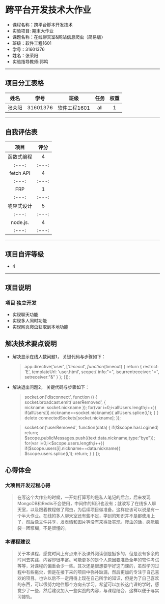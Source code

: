 # 跨平台开发技术大作业

+ 课程名称：跨平台脚本开发技术
+ 实验项目: 期末大作业
+ 课题名称：在线聊天室&网站信息爬虫（简易版）
+ 班级：软件工程1601
+ 学号：31601376
+ 姓名：张荣阳
+ 实验指导教师:郭鸣

---

## 项目分工表格
姓名 |学号 |班级  |任务  |权重
:---:|:---:|:---:|:---:|:---:
张荣阳|31601376|软件工程1601|all|1

---

## 自我评估表
项目  |评分 
:---:|:---:
函数式编程  |4 
:---:|:---:
fetch API  |4 
:---:|:---:
FRP  |1    
:---:|:---:
响应式设计  |5 
:---:|:---:
node.js.   |4 
:---:|:---:

---

## 项目自评等级
+  4

---

## 项目说明
### 项目 独立开发
+ 实现聊天功能
+ 实现多人同时功能
+ 实现网页爬虫获取到本地功能

## 解决技术要点说明
+ 解决显示在线人数问题1， 关键代码与步骤如下：
    >app.directive('user', ['$timeout',function($timeout) {
        return {
         restrict: 'E',
            templateUrl: 'user.html',
            scope:{
                info:"=",
                iscurrentreceiver:"=",
                setreceiver:"&"
            }
        };
     }]);

+ 解决退出问题2， 关键代码与步骤如下：
  > socket.on('disconnect', function () {  
        socket.broadcast.emit('userRemoved', {  
            nickname: socket.nickname
        });
        for(var i=0;i<allUsers.length;i++){
            if(allUsers[i].nickname==socket.nickname){
                allUsers.splice(i,1);
            }
        }
        delete connectedSockets[socket.nickname]; 
    });

    >socket.on('userRemoved', function(data) {
        if(!$scope.hasLogined) return;
        $scope.publicMessages.push({text:data.nickname,type:"bye"});
        for(var i=0;i<$scope.users.length;i++){
            if($scope.users[i].nickname==data.nickname){
                $scope.users.splice(i,1);
                return;
            }
        }
    });

## 心得体会
### 大项目开发过程心得
 > 在写这个大作业的时候，一开始打算写的是私人笔记的后台，后来发现MongoDB和Redis不会使用，中间件的知识也没有；就改写了在线多人聊天室，以及跟着教程做了爬虫，为后续项目做准备。这样应该可以说是有一个半大作业。在线的多人聊天室还有些不足，学到的知识并不是都使用上了，然后像文件共享，发表情和图片等没有来得及实现。爬虫的话，感觉脑袋一团浆糊，不是很懂的。

### 本课程建议
 > 关于本课程，感觉时间上有点来不及课外阅读倒是挺多的，但是没有多余的时间去实践，内容却很丰富。可能更多的是个人原因要准备全年的软件考试等等，对课程的偏重会少一些。其次还是很想要学好这门课的，虽然学习过程中有些拖欠，但是在接下来的项目中弥补缺漏，然后更加的专注于自己喜欢的项目。也许以后不一定用得上现在自己所学的知识，但是为了自己喜欢的东西，可以很努力地往那个方向去学习。希望可以加长这门课的学时，感觉少了一些，然后建议加入一些实战的内容，与课程结合，这样以便于与实习接轨。

